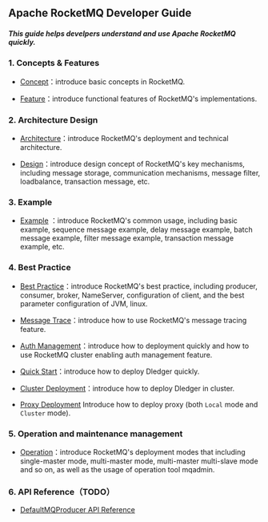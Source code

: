 ﻿Apache RocketMQ Developer Guide
--------

##### This guide helps develpers understand and use Apache RocketMQ quickly.

### 1. Concepts & Features

- [Concept](Concept.md)：introduce basic concepts in RocketMQ.

- [Feature](Feature.md)：introduce functional features of RocketMQ's implementations.


### 2. Architecture Design

- [Architecture](architecture.md)：introduce RocketMQ's deployment and technical architecture.

- [Design](design.md)：introduce design concept of RocketMQ's key mechanisms, including message storage, communication mechanisms, message filter, loadbalance, transaction message, etc.


### 3. Example

- [Example](RocketMQ_Example.md) ：introduce RocketMQ's common usage, including basic example, sequence message example, delay message example, batch message example, filter message example, transaction message example, etc.


### 4. Best Practice
- [Best Practice](best_practice.md)：introduce RocketMQ's best practice, including producer, consumer, broker, NameServer, configuration of client, and the best parameter configuration of JVM, linux.

- [Message Trace](msg_trace/user_guide.md)：introduce how to use RocketMQ's message tracing feature.

- [Auth Management](acl/Operations_ACL.md)：introduce how to deployment quickly and how to use RocketMQ cluster enabling auth management feature.

- [Quick Start](dledger/quick_start.md)：introduce how to deploy Dledger quickly.

- [Cluster Deployment](dledger/deploy_guide.md)：introduce how to deploy Dledger in cluster.

- [Proxy Deployment](proxy/deploy_guide.md)
  Introduce how to deploy proxy (both `Local` mode and `Cluster` mode).

### 5. Operation and maintenance management
- [Operation](operation.md)：introduce RocketMQ's deployment modes that including single-master mode, multi-master mode, multi-master multi-slave mode and so on, as well as the usage of operation tool mqadmin.


### 6. API Reference（TODO）

- [DefaultMQProducer API Reference](client/java/API_Reference_DefaultMQProducer.md)







